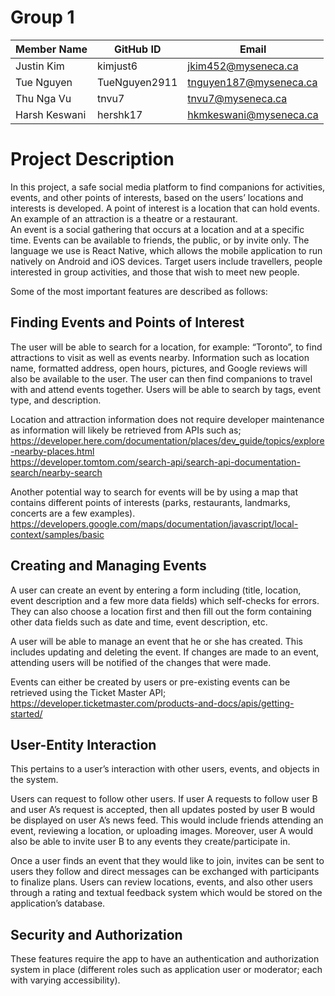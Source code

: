 # Group 1

|   Member Name  | GitHub ID |           Email               |
| ---------------| ---------------|-------------------------------|
| Justin Kim     | kimjust6	  |jkim452@myseneca.ca    	  |
| Tue Nguyen     | TueNguyen2911  |tnguyen187@myseneca.ca 	  |
| Thu Nga Vu	 | tnvu7	  |tnvu7@myseneca.ca   		  |
| Harsh Keswani  | hershk17	  |hkmkeswani@myseneca.ca 	  |



# Project Description

In this project, a safe social media platform to find companions for activities, events, and other points of interests, based on the users’ locations and interests is developed. A point of interest is a location that can hold events. An example of an attraction is a theatre or a restaurant.  
An event is a social gathering that occurs at a location and at a specific time. Events can be available to friends, the public, or by invite only. The language we use is React Native, which allows the mobile application to run natively on Android and iOS devices. Target users include travellers, people interested in group activities, and those that wish to meet new people. 

Some of the most important features are described as follows:

## Finding Events and Points of Interest

The user will be able to search for a location, for example: “Toronto”, to find attractions to visit as well as events nearby. Information such as location name, formatted address, open hours, pictures, and Google reviews will also be available to the user. The user can then find companions to travel with and attend events together. Users will be able to search by tags, event type, and description.

Location and attraction information does not require developer maintenance as information will likely be retrieved from APIs such as;
https://developer.here.com/documentation/places/dev_guide/topics/explore-nearby-places.html <br/>
https://developer.tomtom.com/search-api/search-api-documentation-search/nearby-search

Another potential way to search for events will be by using a map that contains different points of interests (parks, restaurants, landmarks, concerts are a few examples).  
https://developers.google.com/maps/documentation/javascript/local-context/samples/basic

## Creating and Managing Events 

A user can create an event by entering a form including (title, location, event description and a few more data fields) which self-checks for errors. They can also choose a location first and then fill out the form containing other data fields such as date and time, event description, etc. 

A user will be able to manage an event that he or she has created.  This includes updating and deleting the event.  If changes are made to an event, attending users will be notified of the changes that were made.

Events can either be created by users or pre-existing events can be retrieved using the Ticket Master API;
https://developer.ticketmaster.com/products-and-docs/apis/getting-started/

## User-Entity Interaction

This pertains to a user’s interaction with other users, events, and objects in the system.

Users can request to follow other users. If user A requests to follow user B and user A’s request is accepted, then all updates posted by user B would be displayed on user A’s news feed. This would include friends attending an event, reviewing a location, or uploading images. Moreover, user A would also be able to invite user B to any events they create/participate in. 

Once a user finds an event that they would like to join, invites can be sent to users they follow and direct messages can be exchanged with participants to finalize plans. Users can review locations, events, and also other users through a rating and textual feedback system which would be stored on the application’s database.

## Security and Authorization

These features require the app to have an authentication and authorization system in place (different roles such as application user or moderator; each with varying accessibility). 
